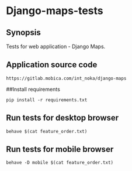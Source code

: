 # Django-maps-tests

## Synopsis
Tests for web application - Django Maps.

## Application source code
~~~
https://gitlab.mobica.com/int_noka/django-maps
~~~

##Install requirements
~~~
pip install -r requirements.txt
~~~

## Run tests for desktop browser
~~~
behave $(cat feature_order.txt)
~~~

## Run tests for mobile browser
~~~
behave -D mobile $(cat feature_order.txt)
~~~